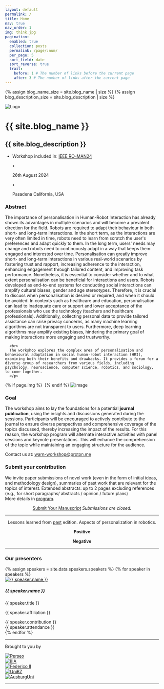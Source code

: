 ```yaml
---
layout: default
permalink: /
title: Home
nav: true
nav_order: 1
img: think.jpg
pagination:
  enabled: true
  collection: posts
  permalink: /page/:num/
  per_page: 5
  sort_field: date
  sort_reverse: true
  trail:
    before: 1 # The number of links before the current page
    after: 3 # The number of links after the current page
---
```


<div class="post">

{% assign blog_name_size = site.blog_name | size %}
{% assign blog_description_size = site.blog_description | size %}

<div class="header-bar">
  <div class="logo">
    <img src="{{site.baseurl}}/assets/img/logo.jpg" alt="Logo">
  </div>
  <div class="header-content">
    <h1>{{ site.blog_name }}</h1>
    <h2>{{ site.blog_description }}</h2>
  </div>
</div>

  <div class="tag-category-list">
    <ul class="p-0 m-0">      
        <li>
          <!-- <i class="fa-solid fa-hashtag fa-sm"></i> -->
          Workshop included in: <a href="https://www.ro-man2024.org/" target=_blank>IEEE RO-MAN24</a>
        </li>
          <p>&bull;</p>
          <i class="fa-solid fa-pin fa-sm"></i> <p>26th August 2024</p>
        <p>&bull;</p>
        <i class="fa fa-place" aria-hidden="true"></i> <p>Pasadena California, USA</p>
    </ul>
  </div>

<!-- <div style="text-align: center;"><p><h3>Personalisation in robotics is...</h3></p></div> -->
<!-- <div style="margin-top: -15px; text-align: center;"><p><h3><span id="typing-text"></span></h3></p></div> -->
</div>

<div class="row m-3">
  <div class="col-sm-9">
    <h3>Abstract</h3>
      <p class="main-description">
      The importance of personalisation in Human-Robot Interaction has already shown its advantages in multiple scenarios and will become a prevalent direction for the field.
      Robots are required to adapt their behaviour in both short- and long-term interactions.
      In the short term, as the interactions are very often limited in time, robots need to learn from scratch the user's preferences and adapt quickly to them. In the long term, users' needs may change and robots need to continuously adapt in a way that keeps them engaged and interested over time.
      Personalisation can greatly improve short- and long-term interactions in various real-world scenarios by fostering trust and rapport, increasing adherence to the interaction, enhancing engagement through tailored content, and improving task performance. 
      Nonetheless, it is essential to consider whether and to what extent personalisation can be beneficial for interactions and users. Robots developed as end-to-end systems for conducting social interactions can amplify cultural biases, gender and age stereotypes. Therefore, it is crucial to discuss when personalisation is desired or required, and when it should be avoided. 
      In contexts such as healthcare and education, personalisation can lead to inadequate care or support and lower acceptance of the professionals who use the technology (teachers and healthcare professionals). Additionally, collecting personal data to provide tailored assistance can raise privacy concerns, as many machine learning algorithms are not transparent to users. Furthermore, deep learning algorithms may amplify existing biases, hindering the primary goal of making interactions more engaging and trustworthy.

      <br>
      The workshop explores the complex area of personalisation and behavioural adaptation in social human-robot interaction (HRI), examining both their benefits and drawbacks. It provides a forum for a diverse group of researchers from various fields, including psychology, neuroscience, computer science, robotics, and sociology, to come together.
      </p>

  </div>

  <div class="col-sm-3">
  {% if page.img %}
    <img class="caption__media" data-interchange="
    {% for img in page.img %}
      [{{site.baseurl}}/asset/img/{{img[1]}} ({{img[0]}})]
      {% unless forloop.last %}, {% endunless %}
    {% endfor %}
    ">
  {% endif %}
  <img class="card-img" src="{{ site.baseurl }}/assets/img/{{ page.img }}" alt="image">
  </div>

  <div class="col-sm-12">
  <h3>Goal</h3>
  <p class="main-description">
  The workshop aims to lay the foundations for a potential <b>journal publication</b>, using the insights and discussions generated during the sessions. Participants will be encouraged to actively contribute to the journal to ensure diverse perspectives and comprehensive coverage of the topics discussed, thereby increasing the impact of the results. For this reason, the workshop program will alternate interactive activities with panel sessions and keynote presentations. This will enhance the comprehension of the topic while maintaining an engaging structure for the audience.
  </p>

  <p>Contact us at: <a href="mailto:warn-workshop@proton.me">warn-workshop@proton.me</a></p>
  </div>

  <div class="col-sm-12">
  <h3>Submit your contribution</h3>
    <p class="main-description">
    We invite paper submissions of novel work (even in the form of initial ideas, and methodology design), summaries of past work that are relevant for the topics of interest. 
    Extended abstracts: up to 2 pages excluding references (e.g., for short paragraphs/ abstracts / opinion / future plans) <br>
    More details in <a href="{{ site.baseurl }}/program">program</a>.
    </p>
    <div style="text-align: center;">
      <a href="https://easychair.org/my/conference?conf=warn24" class="btn main-button disabled" target="_blank">Submit Your Manuscript</a>
    <i>Submissions are closed.</i>
    </div>
  </div>
</div>

<hr>

<div id="container-header">

  <div class="row m-3">
    <div class="col-sm-12" style="text-align: -webkit-center;">
      <p>Lessons learned from <a href="https://sites.google.com/view/warn-roman23/home" target=_blank>past</a> edition. Aspects of personalization in robotics.</p>
    </div>
    <div class="col-sm-6" style="text-align: -webkit-center;">
      <b>Positive</b>
      <p><span id="pro-text"></span></p>
    </div>
    <div class="col-sm-6" style="text-align: -webkit-center;">
      <b>Negative</b>
      <p><span id="cons-text"></span></p>
    </div>
  </div>

<hr>
<div class="row m-3">
    <div class="col-sm-12">
      <h3>Our presenters</h3>
    </div>
   <div id="myCarouselSpeakers" class="carousel slide container card-deck mt-3 mb-5" data-bs-ride="carousel">
      <div class="carousel-inner w-100">  
        {% assign speakers = site.data.speakers.speakers %}
        {% for speaker in speakers %}
            <div class="carousel-item {% if forloop.first %}active{% endif %}">
              <div class="col-md-3 my-1 pr-0 pl-0 h-100">
                <div class="card p-1">
                <a href="{{ speaker.website }}" target="_blank">
                  <img src="{{ speaker.image }}" class="card-img-top speaker-img" alt="{{ speaker.name }}">
                </a>
                <div class="card-body p-2">
                  <h5 class="card-title">{{ speaker.name }}</h5>
                  <p class="card-text">{{ speaker.title }}</p>
                  <p class="card-text">{{ speaker.affiliation }}</p>
                </div>
                  <div class="card-footer text-muted small p-2 d-flex justify-content-between">
                    <div class="col pl-0 text-muted small">
                        {{ speaker.contribution }}
                    </div>
                    <div class="col pr-0 text-right text-muted small">
                        {{ speaker.attendance }}
                    </div>
                  </div>
              </div>
            </div>
          </div>
        {% endfor %}
      </div>
    </div>
</div>
<hr>
<p>Brought to you by</p>

<div class="card-group mt-3 mb-5">
  <div class="card m-1 p-1">
    <a href="http://www.perseo.eu">
      <img src="{{ site.baseurl }}/assets/img/perseo.png" class="card-img-top" alt="Perseo">
    </a>
  </div>

  <div class="card m-1 p-1" style="align-self: flex-start;">
    <a href="https://www.iiia.csic.es/">
      <img src="{{ site.baseurl }}/assets/img/iiia-small.png" class="card-img-top" alt="IIIA">
    </a>
  </div>

<div class="col">
  <div class="row">
    <div class="card m-1 p-1" style="align-self: flex-start;">
      <a href="http://www.unina.it">
        <img src="{{ site.baseurl }}/assets/img/unina.png" class="card-img-center" alt="Federico II">
      </a>
    </div>
  </div>
  <div class="row">
    <div class="card m-1 p-1" style="align-self: flex-start;">
      <a href="http://www.unibz.it">
        <img src="{{ site.baseurl }}/assets/img/unibz.png" class="card-img-center" alt="UniBZ">
      </a>
    </div>
  </div>
</div>

  <div class="card m-1 p-1" style="align-self: flex-start;">
    <a href="https://www.uni-augsburg.de/">
      <img src="{{ site.baseurl }}/assets/img/aus.png" class="card-img-center" alt="AusburgUni">
    </a>
  </div>

</div>
<hr>
</div>
  
<!-- Load library from the CDN -->
<script src="https://unpkg.com/typed.js@2.1.0/dist/typed.umd.js"></script>

<!-- Setup and start animation! -->
<script>
   var pro = new Typed('#pro-text', {
    strings: ["Acceptance", "Usability", "Comfort", "Increased Enjoyment", "Familiarization"],
    typeSpeed: 50,
    // startDelay: 100,
    backDelay: 4000,
    fadeOut: false,
    backSpeed: 40,
    smartBackspace: true,
    loop: true,
    showCursor: false
  });

  var cons = new Typed('#cons-text', {
    strings: ["Risk of unpredictable behaviours", "Stereotyping", "Deception", "Introduction of Biases", "Risk of Manipulation"],
    typeSpeed: 50,
    // startDelay: 100,
    backDelay: 4000,
    fadeOut: false,
    backSpeed: 40,
    smartBackspace: true,
    loop: true,
    showCursor: false
  });
</script>
